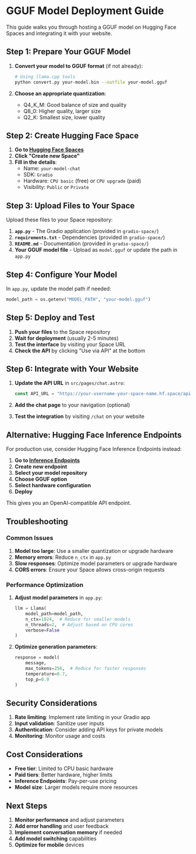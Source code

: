 # GGUF Model Deployment Guide

This guide walks you through hosting a GGUF model on Hugging Face Spaces and integrating it with your website.

## Step 1: Prepare Your GGUF Model

1. **Convert your model to GGUF format** (if not already):
   ```bash
   # Using llama.cpp tools
   python convert.py your-model.bin --outfile your-model.gguf
   ```

2. **Choose an appropriate quantization**:
   - Q4_K_M: Good balance of size and quality
   - Q8_0: Higher quality, larger size
   - Q2_K: Smallest size, lower quality

## Step 2: Create Hugging Face Space

1. **Go to [Hugging Face Spaces](https://huggingface.co/spaces)**
2. **Click "Create new Space"**
3. **Fill in the details**:
   - Name: `your-model-chat`
   - SDK: `Gradio`
   - Hardware: `CPU basic` (free) or `CPU upgrade` (paid)
   - Visibility: `Public` or `Private`

## Step 3: Upload Files to Your Space

Upload these files to your Space repository:

1. **`app.py`** - The Gradio application (provided in `gradio-space/`)
2. **`requirements.txt`** - Dependencies (provided in `gradio-space/`)
3. **`README.md`** - Documentation (provided in `gradio-space/`)
4. **Your GGUF model file** - Upload as `model.gguf` or update the path in `app.py`

## Step 4: Configure Your Model

In `app.py`, update the model path if needed:

```python
model_path = os.getenv("MODEL_PATH", "your-model.gguf")
```

## Step 5: Deploy and Test

1. **Push your files** to the Space repository
2. **Wait for deployment** (usually 2-5 minutes)
3. **Test the interface** by visiting your Space URL
4. **Check the API** by clicking "Use via API" at the bottom

## Step 6: Integrate with Your Website

1. **Update the API URL** in `src/pages/chat.astro`:
   ```typescript
   const API_URL = "https://your-username-your-space-name.hf.space/api/predict/";
   ```

2. **Add the chat page** to your navigation (optional)

3. **Test the integration** by visiting `/chat` on your website

## Alternative: Hugging Face Inference Endpoints

For production use, consider Hugging Face Inference Endpoints instead:

1. **Go to [Inference Endpoints](https://huggingface.co/inference-endpoints)**
2. **Create new endpoint**
3. **Select your model repository**
4. **Choose GGUF option**
5. **Select hardware configuration**
6. **Deploy**

This gives you an OpenAI-compatible API endpoint.

## Troubleshooting

### Common Issues

1. **Model too large**: Use a smaller quantization or upgrade hardware
2. **Memory errors**: Reduce `n_ctx` in `app.py`
3. **Slow responses**: Optimize model parameters or upgrade hardware
4. **CORS errors**: Ensure your Space allows cross-origin requests

### Performance Optimization

1. **Adjust model parameters** in `app.py`:
   ```python
   llm = Llama(
       model_path=model_path,
       n_ctx=1024,  # Reduce for smaller models
       n_threads=2,  # Adjust based on CPU cores
       verbose=False
   )
   ```

2. **Optimize generation parameters**:
   ```python
   response = model(
       message,
       max_tokens=256,  # Reduce for faster responses
       temperature=0.7,
       top_p=0.9
   )
   ```

## Security Considerations

1. **Rate limiting**: Implement rate limiting in your Gradio app
2. **Input validation**: Sanitize user inputs
3. **Authentication**: Consider adding API keys for private models
4. **Monitoring**: Monitor usage and costs

## Cost Considerations

- **Free tier**: Limited to CPU basic hardware
- **Paid tiers**: Better hardware, higher limits
- **Inference Endpoints**: Pay-per-use pricing
- **Model size**: Larger models require more resources

## Next Steps

1. **Monitor performance** and adjust parameters
2. **Add error handling** and user feedback
3. **Implement conversation memory** if needed
4. **Add model switching** capabilities
5. **Optimize for mobile** devices
